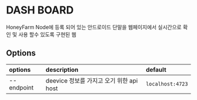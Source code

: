 # DASH BOARD
HoneyFarm Node에 등록 되어 있는 안드로이드 단말을 웹페이지에서 실시간으로 확인 및 사용 할수 있도록 구현된 웹

## Options

| options | description | default |
|:---|:---|:---|
| --endpoint | deevice 정보를 가지고 오기 위한 api host|`localhost:4723`|

